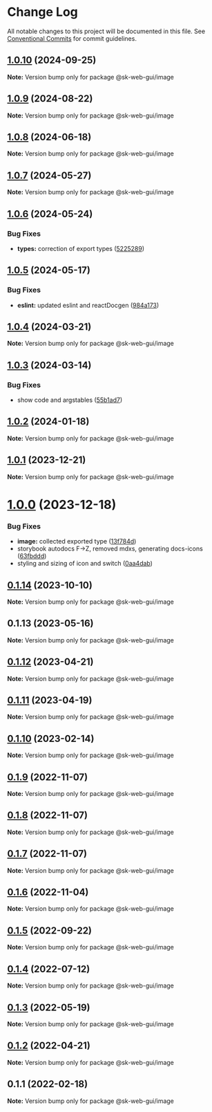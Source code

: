 # Change Log

All notable changes to this project will be documented in this file.
See [Conventional Commits](https://conventionalcommits.org) for commit guidelines.

## [1.0.10](https://github.com/Sundsvallskommun/web-shared-components/compare/@sk-web-gui/image@1.0.9...@sk-web-gui/image@1.0.10) (2024-09-25)

**Note:** Version bump only for package @sk-web-gui/image

## [1.0.9](https://github.com/Sundsvallskommun/web-shared-components/compare/@sk-web-gui/image@1.0.8...@sk-web-gui/image@1.0.9) (2024-08-22)

**Note:** Version bump only for package @sk-web-gui/image

## [1.0.8](https://github.com/Sundsvallskommun/web-shared-components/compare/@sk-web-gui/image@1.0.7...@sk-web-gui/image@1.0.8) (2024-06-18)

**Note:** Version bump only for package @sk-web-gui/image

## [1.0.7](https://github.com/Sundsvallskommun/web-shared-components/compare/@sk-web-gui/image@1.0.6...@sk-web-gui/image@1.0.7) (2024-05-27)

**Note:** Version bump only for package @sk-web-gui/image

## [1.0.6](https://github.com/Sundsvallskommun/web-shared-components/compare/@sk-web-gui/image@1.0.5...@sk-web-gui/image@1.0.6) (2024-05-24)

### Bug Fixes

- **types:** correction of export types ([5225289](https://github.com/Sundsvallskommun/web-shared-components/commit/52252890b4206faa9bc70111e75f1ef818e0d8fe))

## [1.0.5](https://github.com/Sundsvallskommun/web-shared-components/compare/@sk-web-gui/image@1.0.4...@sk-web-gui/image@1.0.5) (2024-05-17)

### Bug Fixes

- **eslint:** updated eslint and reactDocgen ([984a173](https://github.com/Sundsvallskommun/web-shared-components/commit/984a17371f052a0cbe23d01fd31722f0fa2a56eb))

## [1.0.4](https://github.com/Sundsvallskommun/web-shared-components/compare/@sk-web-gui/image@1.0.3...@sk-web-gui/image@1.0.4) (2024-03-21)

**Note:** Version bump only for package @sk-web-gui/image

## [1.0.3](https://github.com/Sundsvallskommun/web-shared-components/compare/@sk-web-gui/image@1.0.2...@sk-web-gui/image@1.0.3) (2024-03-14)

### Bug Fixes

- show code and argstables ([55b1ad7](https://github.com/Sundsvallskommun/web-shared-components/commit/55b1ad76e98d0319ca6e7c664e618186dce40936))

## [1.0.2](https://github.com/Sundsvallskommun/web-shared-components/compare/@sk-web-gui/image@1.0.1...@sk-web-gui/image@1.0.2) (2024-01-18)

**Note:** Version bump only for package @sk-web-gui/image

## [1.0.1](https://github.com/Sundsvallskommun/web-shared-components/compare/@sk-web-gui/image@1.0.0...@sk-web-gui/image@1.0.1) (2023-12-21)

**Note:** Version bump only for package @sk-web-gui/image

# [1.0.0](https://github.com/Sundsvallskommun/web-shared-components/compare/@sk-web-gui/image@0.1.14...@sk-web-gui/image@1.0.0) (2023-12-18)

### Bug Fixes

- **image:** collected exported type ([13f784d](https://github.com/Sundsvallskommun/web-shared-components/commit/13f784d63ac46dedf469cfd5db393ec3f9591cd1))
- storybook autodocs F->Z, removed mdxs, generating docs-icons ([63fbddd](https://github.com/Sundsvallskommun/web-shared-components/commit/63fbddd93035115ae805d7e21ad73ef426e93a42))
- styling and sizing of icon and switch ([0aa4dab](https://github.com/Sundsvallskommun/web-shared-components/commit/0aa4dab97bb6c1fbc01a22f655baf6248bfd36f2))

## [0.1.14](https://github.com/Sundsvallskommun/web-shared-components/compare/@sk-web-gui/image@0.1.13...@sk-web-gui/image@0.1.14) (2023-10-10)

**Note:** Version bump only for package @sk-web-gui/image

## 0.1.13 (2023-05-16)

**Note:** Version bump only for package @sk-web-gui/image

## [0.1.12](https://github.com/Sundsvallskommun/web-shared-components/compare/@sk-web-gui/image@0.1.11...@sk-web-gui/image@0.1.12) (2023-04-21)

**Note:** Version bump only for package @sk-web-gui/image

## [0.1.11](https://github.com/Sundsvallskommun/web-shared-components/compare/@sk-web-gui/image@0.1.10...@sk-web-gui/image@0.1.11) (2023-04-19)

**Note:** Version bump only for package @sk-web-gui/image

## [0.1.10](https://github.com/Sundsvallskommun/web-shared-components/compare/@sk-web-gui/image@0.1.9...@sk-web-gui/image@0.1.10) (2023-02-14)

**Note:** Version bump only for package @sk-web-gui/image

## [0.1.9](https://github.com/Sundsvallskommun/web-shared-components/compare/@sk-web-gui/image@0.1.8...@sk-web-gui/image@0.1.9) (2022-11-07)

**Note:** Version bump only for package @sk-web-gui/image

## [0.1.8](https://github.com/Sundsvallskommun/web-shared-components/compare/@sk-web-gui/image@0.1.7...@sk-web-gui/image@0.1.8) (2022-11-07)

**Note:** Version bump only for package @sk-web-gui/image

## [0.1.7](https://github.com/Sundsvallskommun/web-shared-components/compare/@sk-web-gui/image@0.1.6...@sk-web-gui/image@0.1.7) (2022-11-07)

**Note:** Version bump only for package @sk-web-gui/image

## [0.1.6](https://github.com/Sundsvallskommun/web-shared-components/compare/@sk-web-gui/image@0.1.5...@sk-web-gui/image@0.1.6) (2022-11-04)

**Note:** Version bump only for package @sk-web-gui/image

## [0.1.5](https://github.com/Sundsvallskommun/web-shared-components/compare/@sk-web-gui/image@0.1.4...@sk-web-gui/image@0.1.5) (2022-09-22)

**Note:** Version bump only for package @sk-web-gui/image

## [0.1.4](https://github.com/Sundsvallskommun/web-shared-components/compare/@sk-web-gui/image@0.1.3...@sk-web-gui/image@0.1.4) (2022-07-12)

**Note:** Version bump only for package @sk-web-gui/image

## [0.1.3](https://github.com/Sundsvallskommun/web-shared-components/compare/@sk-web-gui/image@0.1.2...@sk-web-gui/image@0.1.3) (2022-05-19)

**Note:** Version bump only for package @sk-web-gui/image

## [0.1.2](https://github.com/Sundsvallskommun/web-shared-components/compare/@sk-web-gui/image@0.1.1...@sk-web-gui/image@0.1.2) (2022-04-21)

**Note:** Version bump only for package @sk-web-gui/image

## 0.1.1 (2022-02-18)

**Note:** Version bump only for package @sk-web-gui/image
